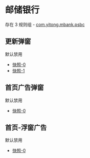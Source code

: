 # 邮储银行

存在 3 规则组 - [com.yitong.mbank.psbc](/src/apps/com.yitong.mbank.psbc.ts)

## 更新弹窗

默认禁用

- [快照-0](https://i.gkd.li/import/12685350)
- [快照-1](https://i.gkd.li/import/13695462)

## 首页广告弹窗

默认禁用

- [快照-0](https://i.gkd.li/import/12755516)

## 首页-浮窗广告

默认禁用

- [快照-0](https://i.gkd.li/import/13797314)
